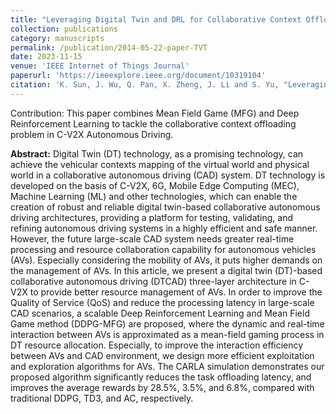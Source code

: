 ```yaml
---
title: "Leveraging Digital Twin and DRL for Collaborative Context Offloading in C-V2X Autonomous Driving"
collection: publications
category: manuscripts
permalink: /publication/2014-05-22-paper-TVT
date: 2023-11-15
venue: 'IEEE Internet of Things Journal'
paperurl: 'https://ieeexplore.ieee.org/document/10319104'
citation: 'K. Sun, J. Wu, Q. Pan, X. Zheng, J. Li and S. Yu, "Leveraging Digital Twin and DRL for Collaborative Context Offloading in C-V2X Autonomous Driving," in IEEE Transactions on Vehicular Technology, vol. 73, no. 4, pp. 5020-5035, April 2024, doi: 10.1109/TVT.2023.3333243.'
---
```


Contribution: This paper combines Mean Field Game (MFG) and Deep Reinforcement Learning to tackle the collaborative context offloading problem in C-V2X Autonomous Driving.

**Abstract:** Digital Twin (DT) technology, as a promising technology, can achieve the vehicular contexts mapping of the virtual world and physical world in a collaborative autonomous driving (CAD) system. DT technology is developed on the basis of C-V2X, 6G, Mobile Edge Computing (MEC), Machine Learning (ML) and other technologies, which can enable the creation of robust and reliable digital twin-based collaborative autonomous driving architectures, providing a platform for testing, validating, and refining autonomous driving systems in a highly efficient and safe manner. However, the future large-scale CAD system needs greater real-time processing and resource collaboration capability for autonomous vehicles (AVs). Especially considering the mobility of AVs, it puts higher demands on the management of AVs. In this article, we present a digital twin (DT)-based collaborative autonomous driving (DTCAD) three-layer architecture in C-V2X to provide better resource management of AVs. In order to improve the Quality of Service (QoS) and reduce the processing latency in large-scale CAD scenarios, a scalable Deep Reinforcement Learning and Mean Field Game method (DDPG-MFG) are proposed, where the dynamic and real-time interaction between AVs is approximated as a mean-field gaming process in DT resource allocation. Especially, to improve the interaction efficiency between AVs and CAD environment, we design more efficient exploitation and exploration algorithms for AVs. The CARLA simulation demonstrates our proposed algorithm significantly reduces the task offloading latency, and improves the average rewards by 28.5%, 3.5%, and 6.8%, compared with traditional DDPG, TD3, and AC, respectively.
